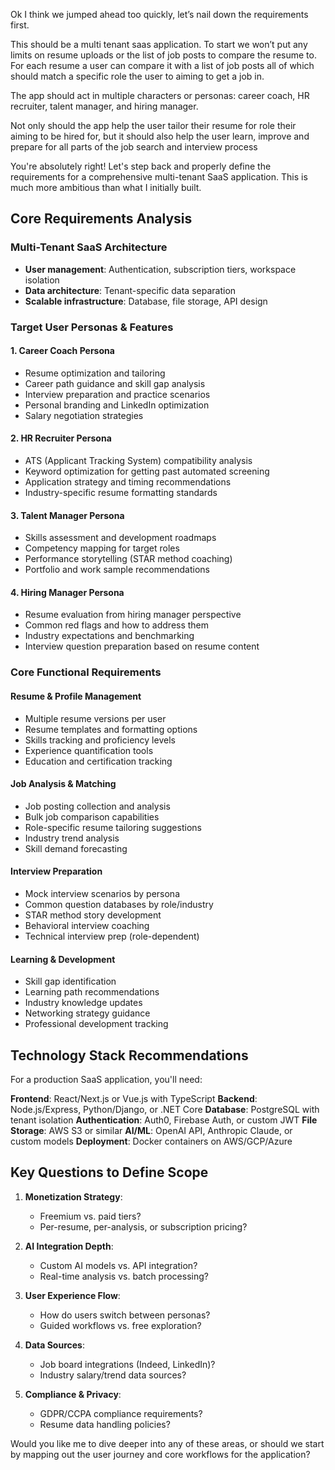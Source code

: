Ok I think we jumped ahead too quickly, let’s nail down the requirements first.

This should be a multi tenant saas application. To start we won’t put any limits on resume uploads or the list of job posts to compare the resume to. For each resume a user can compare it with a list of job posts all of which should match a specific role the user to aiming to get a job in.

The app should act in multiple characters or personas: career coach, HR recruiter, talent manager, and hiring manager. 

Not only should the app help the user tailor their resume for role their aiming to be hired for, but it should also help the user learn, improve and prepare for all parts of the job search and interview process

You're absolutely right! Let's step back and properly define the requirements for a comprehensive multi-tenant SaaS application. This is much more ambitious than what I initially built.

## Core Requirements Analysis

### Multi-Tenant SaaS Architecture
- **User management**: Authentication, subscription tiers, workspace isolation
- **Data architecture**: Tenant-specific data separation
- **Scalable infrastructure**: Database, file storage, API design

### Target User Personas & Features

#### 1. **Career Coach Persona**
- Resume optimization and tailoring
- Career path guidance and skill gap analysis
- Interview preparation and practice scenarios
- Personal branding and LinkedIn optimization
- Salary negotiation strategies

#### 2. **HR Recruiter Persona** 
- ATS (Applicant Tracking System) compatibility analysis
- Keyword optimization for getting past automated screening
- Application strategy and timing recommendations
- Industry-specific resume formatting standards

#### 3. **Talent Manager Persona**
- Skills assessment and development roadmaps
- Competency mapping for target roles
- Performance storytelling (STAR method coaching)
- Portfolio and work sample recommendations

#### 4. **Hiring Manager Persona**
- Resume evaluation from hiring manager perspective
- Common red flags and how to address them
- Industry expectations and benchmarking
- Interview question preparation based on resume content

### Core Functional Requirements

#### Resume & Profile Management
- Multiple resume versions per user
- Resume templates and formatting options
- Skills tracking and proficiency levels
- Experience quantification tools
- Education and certification tracking

#### Job Analysis & Matching
- Job posting collection and analysis
- Bulk job comparison capabilities
- Role-specific resume tailoring suggestions
- Industry trend analysis
- Skill demand forecasting

#### Interview Preparation
- Mock interview scenarios by persona
- Common question databases by role/industry
- STAR method story development
- Behavioral interview coaching
- Technical interview prep (role-dependent)

#### Learning & Development
- Skill gap identification
- Learning path recommendations
- Industry knowledge updates
- Networking strategy guidance
- Professional development tracking

## Technology Stack Recommendations

For a production SaaS application, you'll need:

**Frontend**: React/Next.js or Vue.js with TypeScript
**Backend**: Node.js/Express, Python/Django, or .NET Core
**Database**: PostgreSQL with tenant isolation
**Authentication**: Auth0, Firebase Auth, or custom JWT
**File Storage**: AWS S3 or similar
**AI/ML**: OpenAI API, Anthropic Claude, or custom models
**Deployment**: Docker containers on AWS/GCP/Azure

## Key Questions to Define Scope

1. **Monetization Strategy**: 
   - Freemium vs. paid tiers?
   - Per-resume, per-analysis, or subscription pricing?

2. **AI Integration Depth**:
   - Custom AI models vs. API integration?
   - Real-time analysis vs. batch processing?

3. **User Experience Flow**:
   - How do users switch between personas?
   - Guided workflows vs. free exploration?

4. **Data Sources**:
   - Job board integrations (Indeed, LinkedIn)?
   - Industry salary/trend data sources?

5. **Compliance & Privacy**:
   - GDPR/CCPA compliance requirements?
   - Resume data handling policies?

Would you like me to dive deeper into any of these areas, or should we start by mapping out the user journey and core workflows for the application?
